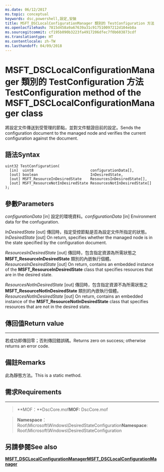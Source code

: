 ```yaml
---
ms.date: 06/12/2017
ms.topic: conceptual
keywords: dsc,powershell,設定,安裝
title: MSFT_DSCLocalConfigurationManager 類別的 TestConfiguration 方法
ms.openlocfilehash: 7815d458a9a67639a31c917510097212d104eb8a
ms.sourcegitcommit: cf195b090b3223fa4917206dfec7f0b603873cdf
ms.translationtype: HT
ms.contentlocale: zh-TW
ms.lasthandoff: 04/09/2018
---
```

# <a name="testconfiguration-method-of-the-msftdsclocalconfigurationmanager-class"></a><span data-ttu-id="7f147-103">MSFT_DSCLocalConfigurationManager 類別的 TestConfiguration 方法</span><span class="sxs-lookup"><span data-stu-id="7f147-103">TestConfiguration method of the MSFT_DSCLocalConfigurationManager class</span></span>

<span data-ttu-id="7f147-104">將設定文件傳送到受管理的節點，並對文件驗證目前的設定。</span><span class="sxs-lookup"><span data-stu-id="7f147-104">Sends the configuration document to the managed node and verifies the current configuration against the document.</span></span>

<a name="syntax"></a><span data-ttu-id="7f147-105">語法</span><span class="sxs-lookup"><span data-stu-id="7f147-105">Syntax</span></span>
------

```mof
uint32 TestConfiguration(
  [in]  uint8                          configurationData[],
  [out] boolean                        InDesiredState,
  [out] MSFT_ResourceInDesiredState    ResourcesInDesiredState[],
  [out] MSFT_ResourceNotInDesiredState ResourcesNotInDesiredState[]
);
```

<a name="parameters"></a><span data-ttu-id="7f147-106">參數</span><span class="sxs-lookup"><span data-stu-id="7f147-106">Parameters</span></span>
----------

<span data-ttu-id="7f147-107">*configurationData* \[in\] 設定的環境資料。</span><span class="sxs-lookup"><span data-stu-id="7f147-107">*configurationData* \[in\] Environment data for the confuguration.</span></span>

<span data-ttu-id="7f147-108">*InDesiredState* \[out\] 傳回時，指定受控節點是否為設定文件所指定的狀態。</span><span class="sxs-lookup"><span data-stu-id="7f147-108">*InDesiredState* \[out\] On return, specifies whether the managed node is in the state specified by the configuration document.</span></span>

<span data-ttu-id="7f147-109">*ResourcesInDesiredState* \[out\] 傳回時，包含指定資源為所需狀態之 **MSFT_ResourceInDesiredState** 類別的內嵌執行個體。</span><span class="sxs-lookup"><span data-stu-id="7f147-109">*ResourcesInDesiredState* \[out\] On return, contains an embedded instance of the **MSFT_ResourceInDesiredState** class that specifies resources that are in the desired state.</span></span>

<span data-ttu-id="7f147-110">*ResourcesNotInDesiredState* \[out\] 傳回時，包含指定資源不為所需狀態之 **MSFT_ResourceNotInDesiredState** 類別的內嵌執行個體。</span><span class="sxs-lookup"><span data-stu-id="7f147-110">*ResourcesNotInDesiredState* \[out\] On return, contains an embedded instance of the **MSFT_ResourceNotInDesiredState** class that specifies resources that are not in the desired state.</span></span>

## <a name="return-value"></a><span data-ttu-id="7f147-111">傳回值</span><span class="sxs-lookup"><span data-stu-id="7f147-111">Return value</span></span>
------------

<span data-ttu-id="7f147-112">若成功即傳回零；否則傳回錯誤碼。</span><span class="sxs-lookup"><span data-stu-id="7f147-112">Returns zero on success; otherwise returns an error code.</span></span>

## <a name="remarks"></a><span data-ttu-id="7f147-113">備註</span><span class="sxs-lookup"><span data-stu-id="7f147-113">Remarks</span></span>

<span data-ttu-id="7f147-114">此為靜態方法。</span><span class="sxs-lookup"><span data-stu-id="7f147-114">This is a static method.</span></span>

## <a name="requirements"></a><span data-ttu-id="7f147-115">需求</span><span class="sxs-lookup"><span data-stu-id="7f147-115">Requirements</span></span>
------------
><span data-ttu-id="7f147-116">**MOF：**DscCore.mof</span><span class="sxs-lookup"><span data-stu-id="7f147-116">**MOF:** DscCore.mof</span></span>

><span data-ttu-id="7f147-117">**Namespace**：Root\Microsoft\Windows\DesiredStateConfiguration</span><span class="sxs-lookup"><span data-stu-id="7f147-117">**Namespace**: Root\Microsoft\Windows\DesiredStateConfiguration</span></span>


## <a name="see-also"></a><span data-ttu-id="7f147-118">另請參閱</span><span class="sxs-lookup"><span data-stu-id="7f147-118">See also</span></span>


[<span data-ttu-id="7f147-119">**MSFT_DSCLocalConfigurationManager**</span><span class="sxs-lookup"><span data-stu-id="7f147-119">**MSFT_DSCLocalConfigurationManager**</span></span>](msft-dsclocalconfigurationmanager.md)